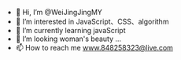 - 👋 Hi, I’m @WeiJingJingMY
- 👀 I’m interested in JavaScript、CSS、algorithm
- 🌱 I’m currently learning javaScript
- 💞️ I’m looking woman's beauty ...
- 📫 How to reach me www.848258323@live.com

<!---
WeiJingJingMY/WeiJingJingMY is a ✨ special ✨ repository because its `README.md` (this file) appears on your GitHub profile.
You can click the Preview link to take a look at your changes.
--->
